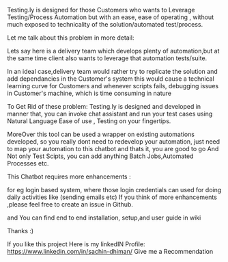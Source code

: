 

Testing.ly is designed for those Customers who wants to Leverage Testing/Process Automation  but with an ease, ease of operating ,
without much exposed to technicality of the solution/automated test/process.

Let  me talk about this problem in more detail:

Lets say here is a delivery team which develops plenty of automation,but at the same time client also wants to leverage that automation tests/suite.

In an ideal case,delivery team would rather try to replicate the solution and add dependancies in the Customer's system
this would cause a technical learning curve for Customers
and whenever scripts fails, debugging issues in Customer's machine, which is time consuming in nature

To Get Rid of these problem:
Testing.ly is designed and developed in manner that,  you can invoke chat assistant and run your test cases using Natural Language
Ease of use , Testing on your fingertips.

MoreOver this tool can be used a wrapper on existing automations developed, so you really dont need to redevelop your automation,
just need to map your automation to this chatbot and thats it, you are good to go
And Not only Test Scipts, you can add anything Batch Jobs,Automated Processes etc.


This Chatbot requires more enhancements :

for eg login based system, where those login credentials can used for doing daily activities like (sending emails etc)
If you think of more enhancements ,please feel free to create an issue in Github.


and You can find end to end installation, setup,and user guide in wiki

Thanks :)

If you like this project
Here is my linkedIN Profile:
https://www.linkedin.com/in/sachin-dhiman/
Give me a Recommendation


